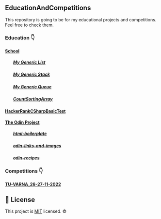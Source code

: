 ## EducationAndCompetitions
This repository is going to be for my educational projects and competitions.
Feel free to check them. 

### Education 👇
#### [School](https://github.com/Marti2509/EducationAndCompetitions/tree/main/Education/School)
##### &nbsp; &nbsp; &nbsp; &nbsp; [My Generic List](https://github.com/Marti2509/EducationAndCompetitions/tree/main/Education/School/MyGenericList)
##### &nbsp; &nbsp; &nbsp; &nbsp; [My Generic Stack](https://github.com/Marti2509/EducationAndCompetitions/tree/main/Education/School/MyGenericStack)
##### &nbsp; &nbsp; &nbsp; &nbsp; [My Generic Queue](https://github.com/Marti2509/EducationAndCompetitions/tree/main/Education/School/MyGenericQueue)
##### &nbsp; &nbsp; &nbsp; &nbsp; [CountSortingArray](https://github.com/Marti2509/EducationAndCompetitions/tree/main/Education/School/CountSortingArray)
#### [HackerRankCSharpBasicTest](https://github.com/Marti2509/EducationAndCompetitions/tree/main/Education/Hacker%20Rank/HackerRankCSharpBasicTest)
#### [The Odin Project](https://github.com/Marti2509/EducationAndCompetitions/tree/main/Education/The%20Odin%20Project)
##### &nbsp; &nbsp; &nbsp; &nbsp; [html-boilerplate](https://github.com/Marti2509/EducationAndCompetitions/tree/main/Education/The%20Odin%20Project/html-boilerplate)
##### &nbsp; &nbsp; &nbsp; &nbsp; [odin-links-and-images](https://github.com/Marti2509/EducationAndCompetitions/tree/main/Education/The%20Odin%20Project/odin-links-and-images)
##### &nbsp; &nbsp; &nbsp; &nbsp; [odin-recipes](https://github.com/Marti2509/EducationAndCompetitions/tree/main/Education/The%20Odin%20Project/odin-recipes)

### Competitions 👇
#### [TU-VARNA_26-27-11-2022](https://github.com/Marti2509/EducationAndCompetitions/tree/main/Competitions/TU-VARNA_26-27-11-2022)

## 📝 License
This project is [MIT](https://github.com/Marti2509/EducationAndCompetitions/blob/main/LICENSE) licensed. ©
